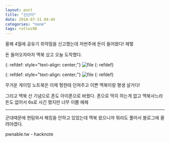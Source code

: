 ```yaml
---
layout: post
title: "신난다"
date: 2018-07-31 04:44
categories: "none"
tags: rotles98
---
```


올해 4월에 공유기 취약점을 신고했는데 저번주에 돈이 들어왔다! 헤헿

돈 들어오자마자 맥북 샀고 오늘 도착했다.

{: refdef: style="text-align: center;"}
![file](/img/none/yeah/01.png)
{: refdef}

{: refdef: style="text-align: center;"}
![file](/img/none/yeah/02.png)
{: refdef}

무거운 게이밍 노트북은 이제 형한테 던져주고 이쁜 맥북이랑 평생 살거다!

그리고 맥북 산 기념으로 폰도 아이폰으로 바꿨다. 폰으로 딱히 하는게 없고 맥북사느라 돈도 없어서 6s로 사긴 했지만 너무 이쁨 헤헤

- - -
군대때문에 현탐와서 해킹을 안하고 있었는데 맥북 왔으니까 뭐라도 풀어서 블로그에 올려야겠다.

pwnable.tw - hacknote